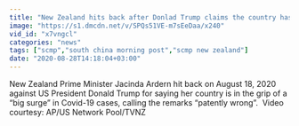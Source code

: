 ```yaml
---
title: "New Zealand hits back after Donlad Trump claims the country has \u2018terrible\u2019 Covid-19 surge"
image: "https://s1.dmcdn.net/v/SPQs51VE-m7sEeDaa/x240"
vid_id: "x7vngcl"
categories: "news"
tags: ["scmp","south china morning post","scmp new zealand"]
date: "2020-08-28T14:18:04+03:00"
---
```

New Zealand Prime Minister Jacinda Ardern hit back on August 18, 2020 against US President Donald Trump for saying her country is in the grip of a “big surge” in Covid-19 cases, calling the remarks “patently wrong”.   Video courtesy: AP/US Network Pool/TVNZ
